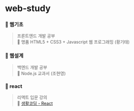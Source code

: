 # web-study

### 📁 웹기초
> 프론트엔드 개발 공부  
> 📖 명품 HTML5 + CSS3 + Javascript 웹 프로그래밍 (황기태)

### 📁 웹설계

> 백엔드 개발 공부  
> 📖 Node.js 교과서 (조현영)

### 📁 react
> 리액트 입문 강의  
> 🔗 <a href="https://www.inflearn.com/course/react-%EC%83%9D%ED%99%9C%EC%BD%94%EB%94%A9" target="_blank">생활코딩 - React</a>
